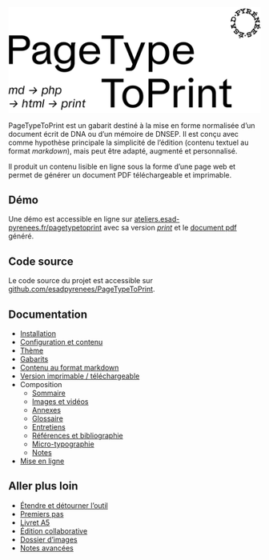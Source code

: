 ![PageTypeToPrint](images/pttp.png)

PageTypeToPrint est un gabarit destiné à la mise en forme normalisée d’un document écrit de DNA ou d’un mémoire de DNSEP. Il est conçu avec comme hypothèse principale la simplicité de l’édition (contenu textuel au format *markdown*), mais peut être adapté, augmenté et personnalisé.

Il produit un contenu lisible en ligne sous la forme d’une page web et permet de générer un document PDF téléchargeable et imprimable.

## Démo

Une démo est accessible en ligne sur [ateliers.esad-pyrenees.fr/pagetypetoprint](https://ateliers.esad-pyrenees.fr/pagetypetoprint/) avec sa version [_print_](https://ateliers.esad-pyrenees.fr/pagetypetoprint/?print) et le [document pdf](https://ateliers.esad-pyrenees.fr/pagetypetoprint/document.pdf) généré. 

## Code source

Le code source du projet est accessible sur [github.com/esadpyrenees/PageTypeToPrint](https://github.com/esadpyrenees/PageTypeToPrint/).

## Documentation

* [Installation](installation.md)
* [Configuration et contenu](contenu.md)
* [Thème](theme.md)
* [Gabarits](gabarits.md)
* [Contenu au format markdown](markdown.md)
* [Version imprimable / téléchargeable](print.md)
* Composition    
    * [Sommaire](sommaire.md)
    * [Images et vidéos](images.md)
    * [Annexes](appendices.md)
    * [Glossaire](glossaire.md)
    * [Entretiens](entretiens.md)
    * [Références et bibliographie](references.md)
    * [Micro-typographie](microtypo.md)
    * [Notes](notes.md)
* [Mise en ligne](online.md)

## Aller plus loin

* [Étendre et détourner l’outil](extend.md)
* [Premiers pas](extendcss.md)
* [Livret A5](booklet.md)
* [Édition collaborative](pads.md)
* [Dossier d’images](autofolder.md)
* [Notes avancées](advanced-notes.md)

